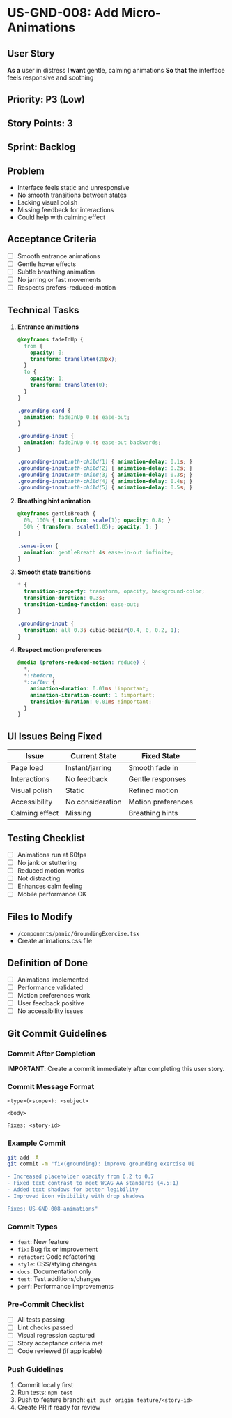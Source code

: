 # US-GND-008: Add Micro-Animations

## User Story
**As a** user in distress
**I want** gentle, calming animations
**So that** the interface feels responsive and soothing

## Priority: P3 (Low)
## Story Points: 3
## Sprint: Backlog

## Problem
- Interface feels static and unresponsive
- No smooth transitions between states
- Lacking visual polish
- Missing feedback for interactions
- Could help with calming effect

## Acceptance Criteria
- [ ] Smooth entrance animations
- [ ] Gentle hover effects
- [ ] Subtle breathing animation
- [ ] No jarring or fast movements
- [ ] Respects prefers-reduced-motion

## Technical Tasks
1. **Entrance animations**
   ```css
   @keyframes fadeInUp {
     from {
       opacity: 0;
       transform: translateY(20px);
     }
     to {
       opacity: 1;
       transform: translateY(0);
     }
   }
   
   .grounding-card {
     animation: fadeInUp 0.6s ease-out;
   }
   
   .grounding-input {
     animation: fadeInUp 0.4s ease-out backwards;
   }
   
   .grounding-input:nth-child(1) { animation-delay: 0.1s; }
   .grounding-input:nth-child(2) { animation-delay: 0.2s; }
   .grounding-input:nth-child(3) { animation-delay: 0.3s; }
   .grounding-input:nth-child(4) { animation-delay: 0.4s; }
   .grounding-input:nth-child(5) { animation-delay: 0.5s; }
   ```

2. **Breathing hint animation**
   ```css
   @keyframes gentleBreath {
     0%, 100% { transform: scale(1); opacity: 0.8; }
     50% { transform: scale(1.05); opacity: 1; }
   }
   
   .sense-icon {
     animation: gentleBreath 4s ease-in-out infinite;
   }
   ```

3. **Smooth state transitions**
   ```css
   * {
     transition-property: transform, opacity, background-color;
     transition-duration: 0.3s;
     transition-timing-function: ease-out;
   }
   
   .grounding-input {
     transition: all 0.3s cubic-bezier(0.4, 0, 0.2, 1);
   }
   ```

4. **Respect motion preferences**
   ```css
   @media (prefers-reduced-motion: reduce) {
     *,
     *::before,
     *::after {
       animation-duration: 0.01ms !important;
       animation-iteration-count: 1 !important;
       transition-duration: 0.01ms !important;
     }
   }
   ```

## UI Issues Being Fixed
| Issue | Current State | Fixed State |
|-------|--------------|------------|
| Page load | Instant/jarring | Smooth fade in |
| Interactions | No feedback | Gentle responses |
| Visual polish | Static | Refined motion |
| Accessibility | No consideration | Motion preferences |
| Calming effect | Missing | Breathing hints |

## Testing Checklist
- [ ] Animations run at 60fps
- [ ] No jank or stuttering
- [ ] Reduced motion works
- [ ] Not distracting
- [ ] Enhances calm feeling
- [ ] Mobile performance OK

## Files to Modify
- `/components/panic/GroundingExercise.tsx`
- Create animations.css file

## Definition of Done
- [ ] Animations implemented
- [ ] Performance validated
- [ ] Motion preferences work
- [ ] User feedback positive
- [ ] No accessibility issues

## Git Commit Guidelines

### Commit After Completion
**IMPORTANT**: Create a commit immediately after completing this user story.

### Commit Message Format
```
<type>(<scope>): <subject>

<body>

Fixes: <story-id>
```

### Example Commit
```bash
git add -A
git commit -m "fix(grounding): improve grounding exercise UI

- Increased placeholder opacity from 0.2 to 0.7
- Fixed text contrast to meet WCAG AA standards (4.5:1)
- Added text shadows for better legibility
- Improved icon visibility with drop shadows

Fixes: US-GND-008-animations"
```

### Commit Types
- `feat`: New feature
- `fix`: Bug fix or improvement
- `refactor`: Code refactoring
- `style`: CSS/styling changes
- `docs`: Documentation only
- `test`: Test additions/changes
- `perf`: Performance improvements

### Pre-Commit Checklist
- [ ] All tests passing
- [ ] Lint checks passed
- [ ] Visual regression captured
- [ ] Story acceptance criteria met
- [ ] Code reviewed (if applicable)

### Push Guidelines
1. Commit locally first
2. Run tests: `npm test`
3. Push to feature branch: `git push origin feature/<story-id>`
4. Create PR if ready for review
